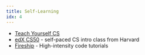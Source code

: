 ```yaml
---
title: Self-Learning
idx: 4
---
```


- [Teach Yourself CS](https://teachyourselfcs.com/)
- [edX CS50](https://www.edx.org/course/introduction-computer-science-harvardx-cs50x) - self-paced CS intro class from Harvard
- [Fireship](https://www.youtube.com/@Fireship) - High-intensity code tutorials

